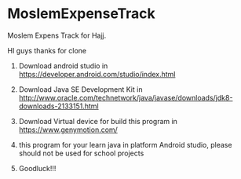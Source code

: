 # MoslemExpenseTrack
Moslem Expens Track for Hajj.

HI guys thanks for clone 

1. Download android studio in https://developer.android.com/studio/index.html 

2. Download Java SE Development Kit in http://www.oracle.com/technetwork/java/javase/downloads/jdk8-downloads-2133151.html 

3. Download Virtual device for build this program in https://www.genymotion.com/ 

4. this program for your learn java in platform Android studio,  please should not be used for school projects

5. Goodluck!!!
